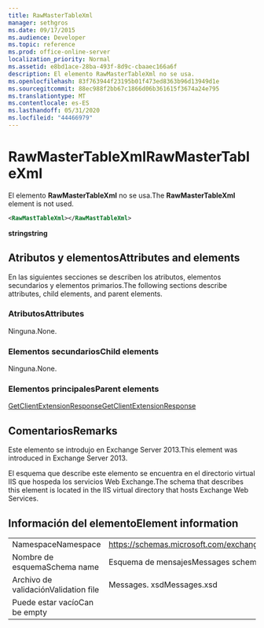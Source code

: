 ```yaml
---
title: RawMasterTableXml
manager: sethgros
ms.date: 09/17/2015
ms.audience: Developer
ms.topic: reference
ms.prod: office-online-server
localization_priority: Normal
ms.assetid: e8bd1ace-28ba-493f-8d9c-cbaaec166a6f
description: El elemento RawMasterTableXml no se usa.
ms.openlocfilehash: 83f763944f23195b01f473ed8363b96d13949d1e
ms.sourcegitcommit: 88ec988f2bb67c1866d06b361615f3674a24e795
ms.translationtype: MT
ms.contentlocale: es-ES
ms.lasthandoff: 05/31/2020
ms.locfileid: "44466979"
---
```

# <a name="rawmastertablexml"></a><span data-ttu-id="25aec-103">RawMasterTableXml</span><span class="sxs-lookup"><span data-stu-id="25aec-103">RawMasterTableXml</span></span>

<span data-ttu-id="25aec-104">El elemento **RawMasterTableXml** no se usa.</span><span class="sxs-lookup"><span data-stu-id="25aec-104">The **RawMasterTableXml** element is not used.</span></span> 
  
```XML
<RawMastTableXml></RawMastTableXml>
```

 <span data-ttu-id="25aec-105">**string**</span><span class="sxs-lookup"><span data-stu-id="25aec-105">**string**</span></span>
## <a name="attributes-and-elements"></a><span data-ttu-id="25aec-106">Atributos y elementos</span><span class="sxs-lookup"><span data-stu-id="25aec-106">Attributes and elements</span></span>

<span data-ttu-id="25aec-107">En las siguientes secciones se describen los atributos, elementos secundarios y elementos primarios.</span><span class="sxs-lookup"><span data-stu-id="25aec-107">The following sections describe attributes, child elements, and parent elements.</span></span>
  
### <a name="attributes"></a><span data-ttu-id="25aec-108">Atributos</span><span class="sxs-lookup"><span data-stu-id="25aec-108">Attributes</span></span>

<span data-ttu-id="25aec-109">Ninguna.</span><span class="sxs-lookup"><span data-stu-id="25aec-109">None.</span></span>
  
### <a name="child-elements"></a><span data-ttu-id="25aec-110">Elementos secundarios</span><span class="sxs-lookup"><span data-stu-id="25aec-110">Child elements</span></span>

<span data-ttu-id="25aec-111">Ninguna.</span><span class="sxs-lookup"><span data-stu-id="25aec-111">None.</span></span>
  
### <a name="parent-elements"></a><span data-ttu-id="25aec-112">Elementos principales</span><span class="sxs-lookup"><span data-stu-id="25aec-112">Parent elements</span></span>

[<span data-ttu-id="25aec-113">GetClientExtensionResponse</span><span class="sxs-lookup"><span data-stu-id="25aec-113">GetClientExtensionResponse</span></span>](getclientextensionresponse.md)
  
## <a name="remarks"></a><span data-ttu-id="25aec-114">Comentarios</span><span class="sxs-lookup"><span data-stu-id="25aec-114">Remarks</span></span>

<span data-ttu-id="25aec-115">Este elemento se introdujo en Exchange Server 2013.</span><span class="sxs-lookup"><span data-stu-id="25aec-115">This element was introduced in Exchange Server 2013.</span></span>
  
<span data-ttu-id="25aec-116">El esquema que describe este elemento se encuentra en el directorio virtual IIS que hospeda los servicios Web Exchange.</span><span class="sxs-lookup"><span data-stu-id="25aec-116">The schema that describes this element is located in the IIS virtual directory that hosts Exchange Web Services.</span></span>
  
## <a name="element-information"></a><span data-ttu-id="25aec-117">Información del elemento</span><span class="sxs-lookup"><span data-stu-id="25aec-117">Element information</span></span>

|||
|:-----|:-----|
|<span data-ttu-id="25aec-118">Namespace</span><span class="sxs-lookup"><span data-stu-id="25aec-118">Namespace</span></span>  <br/> |https://schemas.microsoft.com/exchange/services/2006/messages  <br/> |
|<span data-ttu-id="25aec-119">Nombre de esquema</span><span class="sxs-lookup"><span data-stu-id="25aec-119">Schema name</span></span>  <br/> |<span data-ttu-id="25aec-120">Esquema de mensajes</span><span class="sxs-lookup"><span data-stu-id="25aec-120">Messages schema</span></span>  <br/> |
|<span data-ttu-id="25aec-121">Archivo de validación</span><span class="sxs-lookup"><span data-stu-id="25aec-121">Validation file</span></span>  <br/> |<span data-ttu-id="25aec-122">Messages. xsd</span><span class="sxs-lookup"><span data-stu-id="25aec-122">Messages.xsd</span></span>  <br/> |
|<span data-ttu-id="25aec-123">Puede estar vacío</span><span class="sxs-lookup"><span data-stu-id="25aec-123">Can be empty</span></span>  <br/> ||
   

